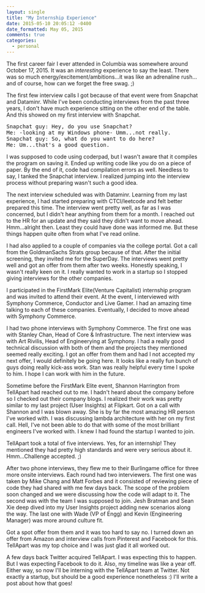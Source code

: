 ```yaml
---
layout: single
title: "My Internship Experience"
date: 2015-05-10 20:05:12 -0400
date_formatted: May 05, 2015
comments: true
categories:
  - personal
---
```


<p>
The first career fair I ever attended in Columbia was somewhere around October 17, 2015. It was an <i>interesting</i> experience to say the least. There was so much energy/excitement/ambitions...it was like an adrenaline rush... and of course, how can we forget the free swag. ;)
</p>
The first few interview calls I got because of that event were from Snapchat and Dataminr. While I've been conducting interviews from the past three years, I don't have much experience sitting on the other end of the table. And this showed on my first interview with Snapchat. <br />

<pre>
Snapchat guy: Hey, do you use Snapchat?
Me: -looking at my Windows phone- Umm...not really.
Snapchat guy: So, what do you want to do here?
Me: Um...that's a good question.
</pre>

<!-- more -->

I was supposed to code using coderpad, but I wasn't aware that it compiles the program on saving it. Ended up writing code like you do on a piece of paper. By the end of it, code had compilation errors as well. Needless to say, I tanked the Snapchat interview. I realized jumping into the interview process without preparing wasn't such a good idea. <br />

The next interview scheduled was with Dataminr. Learning from my last experience, I had started preparing with CTCI/leetcode and felt better prepared this time. The interview went pretty well, as far as I was concerned, but I didn't hear anything from them for a month. I reached out to the HR for an update and they said they didn't want to move ahead. Hmm...alright then. Least they could have done was informed me. But these things happen quite often from what I've read online. <br />

I had also applied to a couple of companies via the college portal. Got a call from the GoldmanSachs Strats group because of that. After the initial screening, they invited me for the SuperDay. The interviews went pretty well and got an offer from them after two weeks. Honestly speaking, I wasn't really keen on it. I really wanted to work in a startup so I stopped giving interviews for the other companies. <br />

I participated in the FirstMark Elite(Venture Capitalist) internship program and was invited to attend their event. At the event, I interviewed with Symphony Commerce, Conductor and Live Gamer. I had an amazing time talking to each of these companies. Eventually, I decided to move ahead with Symphony Commerce. <br />

I had two phone interviews with Symphony Commerce. The first one was with Stanley Chan, Head of Core &amp; Infrastructure. The next interview was with Art Rivilis, Head of Engineerying at Symphony. I had a really good technical discussion with both of them and the projects they mentioned seemed really exciting. I got an offer from them and had I not accepted my next offer, I would definitely be going here. It looks like a really fun bunch of guys doing really kick-ass work. Stan was really helpful every time I spoke to him. I hope I can work with him in the future. <br />

Sometime before the FirstMark Elite event, Shannon Harrington from TellApart had reached out to me. I hadn't heard about the company before so I checked out their company blogs. I realized their work was pretty similar to my last project (User Insights) at Flipkart. Got on a call with Shannon and I was blown away. She is by far the most amazing HR person I've worked with. I was discussing lambda architecture with her on my first call. Hell, I've not been able to do that with some of the most brilliant engineers I've worked with. I knew I had found the startup I wanted to join. <br />

TellApart took a total of five interviews. Yes, for an internship! They mentioned they had pretty high standards and were very serious about it. Hmm...Challenge accepted. ;)

After two phone interviews, they flew me to their Burlingame office for three more onsite interviews. Each round had two interviewers. The first one was taken by Mike Chang and Matt Forbes and it consisted of reviewing piece of code they had shared with me few days back. The scope of the problem soon changed and we were discussing how the code will adapt to it.
The second was with the team I was supposed to join. Jesh Bratman and Sean Xie deep dived into my User Insights project adding new scenarios along the way. The last one with Wade (VP of Engg) and Kevin (Engineering Manager) was more around culture fit. <br />

Got a spot offer from them and it was too hard to say no. I turned down an offer from Amazon and interview calls from Pinterest and Facebook for this. TellApart was my top choice and I was just glad it all worked out. <br />

A few days back Twitter acquired TellApart. I was expecting this to happen. But I was expecting Facebook to do it. Also, my timeline was like a year off. Either way, so now I'll be interning with the TellApart team at Twitter. Not exactly a startup, but should be a good experience nonetheless :) I'll write a post about how that goes!
